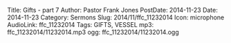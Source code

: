 Title: Gifts - part 7
Author: Pastor Frank Jones
PostDate: 2014-11-23
Date: 2014-11-23
Category: Sermons
Slug: 2014/11/ffc_11232014
Icon: microphone
AudioLink: ffc_11232014
Tags: GIFTS, VESSEL
mp3: ffc_11232014/11232014.mp3
ogg: ffc_11232014/11232014.ogg
